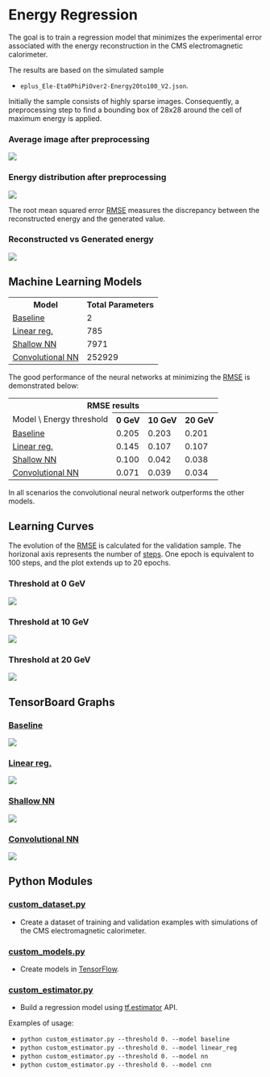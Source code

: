 # Energy Regression

The goal is to train a regression model that minimizes the experimental error
associated with the energy reconstruction in the CMS electromagnetic calorimeter.

The results are based on the simulated sample

- `eplus_Ele-Eta0PhiPiOver2-Energy20to100_V2.json`.

Initially the sample consists of highly sparse images. Consequently, a preprocessing
step to find a bounding box of 28x28 around the cell of maximum energy is applied.

### Average image after preprocessing
![](notebooks/avg_images.png)

### Energy distribution after preprocessing
![](notebooks/gen_energy.png)

The root mean squared error [RMSE](python/custom_estimator.py#L61) measures
the discrepancy between the reconstructed energy and the generated value.

### Reconstructed vs Generated energy
![](notebooks/reco_vs_gen_energy.png)

## Machine Learning Models

<table>
  <tr>
    <th>Model</th>
    <th>Total Parameters</th>
  </tr>
  <tr>
    <td><a href="https://github.com/jruizvar/ml-physics/blob/regression/python/custom_models.py#L6-L17">Baseline</a></td>
    <td>2</td>
  </tr>
  <tr>
    <td><a href="https://github.com/jruizvar/ml-physics/blob/regression/python/custom_models.py#L20-L27">Linear reg.</a></td>
    <td>785</td>
  </tr>
  <tr>
    <td><a href="https://github.com/jruizvar/ml-physics/blob/regression/python/custom_models.py#L30-L45">Shallow NN</a></td>
    <td>7971</td>
  </tr>
  <tr>
    <td><a href="https://github.com/jruizvar/ml-physics/blob/regression/python/custom_models.py#L48-L79">Convolutional NN</a></td>
    <td>252929</td>
  </tr>
</table>

The good performance of the neural networks at minimizing the
[RMSE](python/custom_estimator.py#L61) is demonstrated below:

<table>
  <tr>
    <th colspan="6"><span style="font-weight:bold">RMSE results</span></th>
  </tr>
  <tr>
    <td>Model \ Energy threshold</td>
    <th>0 GeV</th>
    <th>10 GeV</th>
    <th>20 GeV</th>
  </tr>
  <tr>
    <td><a href="https://github.com/jruizvar/ml-physics/blob/regression/python/custom_models.py#L6-L17">Baseline</a></td>
    <td>0.205</td>
    <td>0.203</td>
    <td>0.201</td>
  </tr>
  <tr>
    <td><a href="https://github.com/jruizvar/ml-physics/blob/regression/python/custom_models.py#L20-L27">Linear reg.</a></td>
    <td>0.145</td>
    <td>0.107</td>
    <td>0.107</td>
  </tr>
  <tr>
    <td><a href="https://github.com/jruizvar/ml-physics/blob/regression/python/custom_models.py#L30-L45">Shallow NN</a></td>
    <td>0.100</td>
    <td>0.042</td>
    <td>0.038</td>
  </tr>
  <tr>
    <td><a href="https://github.com/jruizvar/ml-physics/blob/regression/python/custom_models.py#L48-L79">Convolutional NN</a></td>
    <td>0.071</td>
    <td>0.039</td>
    <td>0.034</td>
  </tr>
</table>

In all scenarios the convolutional neural network outperforms the other models.

## Learning Curves
The evolution of the [RMSE](python/custom_estimator.py#L61) is calculated for the validation sample.
The horizonal axis represents the number of [steps](python/custom_estimator.py#L87).
One epoch is equivalent to 100 steps, and the plot extends up to 20 epochs.

### Threshold at 0 GeV
![](doc/rmse0.png)

### Threshold at 10 GeV
![](doc/rmse10.png)

### Threshold at 20 GeV
![](doc/rmse20.png)

## TensorBoard Graphs

### [Baseline](python/custom_models.py#L6-L17)
![](doc/baseline.png)

### [Linear reg.](python/custom_models.py#L20-L27)
![](doc/linear_reg.png)

### [Shallow NN](python/custom_models.py#L30-L45)
![](doc/nn.png)

### [Convolutional NN](python/custom_models.py#L48-L79)
![](doc/cnn.png)

## Python Modules

### [custom_dataset.py](python/custom_dataset.py)
- Create a dataset of training and validation examples with simulations of the
CMS electromagnetic calorimeter.

### [custom_models.py](python/custom_models.py)
- Create models in [TensorFlow](https://www.tensorflow.org).

### [custom_estimator.py](python/custom_estimator.py)
- Build a regression model using
[tf.estimator](https://www.tensorflow.org/api_docs/python/tf/estimator) API.

Examples of usage:
- `python custom_estimator.py --threshold 0. --model baseline`
- `python custom_estimator.py --threshold 0. --model linear_reg`
- `python custom_estimator.py --threshold 0. --model nn`
- `python custom_estimator.py --threshold 0. --model cnn`
